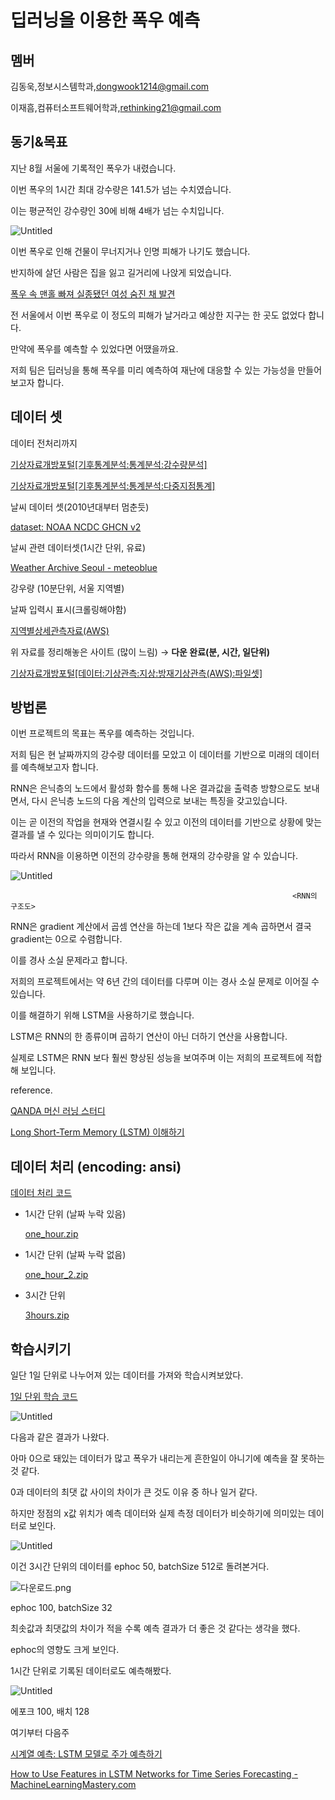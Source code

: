 # 딥러닝을 이용한 폭우 예측

## 멤버

김동욱,정보시스템학과,dongwook1214@gmail.com

이재흠,컴퓨터소프트웨어학과,rethinking21@gmail.com

## 동기&목표

지난 8월 서울에 기록적인 폭우가 내렸습니다.

이번 폭우의 1시간 최대 강수량은 141.5가 넘는 수치였습니다.

이는 평균적인 강수량인 30에 비해 4배가 넘는 수치입니다.

![Untitled](https://user-images.githubusercontent.com/69969001/204224371-f11b51e1-cae6-412c-853a-bcc8f5819a62.png)

이번 폭우로 인해 건물이 무너지거나 인명 피해가 나기도 했습니다.

반지하에 살던 사람은 집을 잃고 길거리에 나앉게 되었습니다.

[폭우 속 맨홀 빠져 실종됐던 여성 숨진 채 발견](https://www.ytn.co.kr/_ln/0103_202208120614289144)

전 서울에서 이번 폭우로 이 정도의 피해가 날거라고 예상한 지구는 한 곳도 없었다 합니다.

만약에 폭우를 예측할 수 있었다면 어땠을까요.

저희 팀은 딥러닝을 통해 폭우를 미리 예측하여 재난에 대응할 수 있는 가능성을 만들어보고자 합니다.

## 데이터 셋

데이터 전처리까지

[기상자료개방포털[기후통계분석:통계분석:강수량분석]](https://data.kma.go.kr/stcs/grnd/grndRnList.do)

[기상자료개방포털[기후통계분석:통계분석:다중지점통계]](https://data.kma.go.kr/climate/StatisticsDivision/selectStatisticsDivision.do?pgmNo=158)

날씨 데이터 셋(2010년대부터 멈춘듯)

[dataset: NOAA NCDC GHCN v2](https://iridl.ldeo.columbia.edu/SOURCES/.NOAA/.NCDC/.GHCN/.v2/IWMO+47108000+VALUE/)

날씨 관련 데이터셋(1시간 단위, 유료)

[Weather Archive Seoul - meteoblue](https://www.meteoblue.com/en/weather/archive/export/seoul_south-korea_1835848)

강우량 (10분단위, 서울 지역별)

[](https://data.seoul.go.kr/dataList/OA-1168/S/1/datasetView.do#)

날짜 입력시 표시(크롤링해야함)

[지역별상세관측자료(AWS)](https://www.weather.go.kr/weather/observation/aws_table_popup.jsp)

위 자료를 정리해놓은 사이트 (많이 느림) → **다운 완료(분, 시간, 일단위)**

[기상자료개방포털[데이터:기상관측:지상:방재기상관측(AWS):파일셋]](https://data.kma.go.kr/data/grnd/selectAwsRltmList.do?pgmNo=56&tabNo=1)

## 방법론

이번 프로젝트의 목표는 폭우를 예측하는 것입니다.

저희 팀은 현 날짜까지의 강수량 데이터를 모았고 이 데이터를 기반으로 미래의 데이터를 예측해보고자 합니다.

RNN은 은닉층의 노드에서 활성화 함수를 통해 나온 결과값을 출력층 방향으로도 보내면서, 다시 은닉층 노드의 다음 계산의 입력으로 보내는 특징을 갖고있습니다. 

이는 곧 이전의 작업을 현재와 연결시킬 수 있고 이전의 데이터를 기반으로 상황에 맞는 결과를 낼 수 있다는 의미이기도 합니다.

따라서 RNN을 이용하면 이전의 강수량을 통해 현재의 강수량을 알 수 있습니다.

![Untitled](https://user-images.githubusercontent.com/69969001/204224715-3afb5ab4-b5d8-4bc0-ae82-e700652f076f.png)

                                                                   <RNN의 구조도>

RNN은 gradient 계산에서 곱셈 연산을 하는데 1보다 작은 값을 계속 곱하면서 결국 gradient는  0으로 수렴합니다.

이를 경사 소실 문제라고 합니다.

저희의 프로젝트에서는 약 6년 간의 데이터를 다루며 이는 경사 소실 문제로 이어질 수 있습니다.

이를 해결하기 위해 LSTM을 사용하기로 했습니다.

LSTM은 RNN의 한 종류이며 곱하기 연산이 아닌 더하기 연산을 사용합니다.

실제로 LSTM은 RNN 보다 훨씬 향상된 성능을 보여주며 이는 저희의 프로젝트에 적합해 보입니다.

reference.

[QANDA 머신 러닝 스터디](https://blog.mathpresso.com/mathpresso-%EB%A8%B8%EC%8B%A0-%EB%9F%AC%EB%8B%9D-%EC%8A%A4%ED%84%B0%EB%94%94-12-rnn-recurrent-neural-nerwork-1-b28968016ca9)

[Long Short-Term Memory (LSTM) 이해하기](https://dgkim5360.tistory.com/entry/understanding-long-short-term-memory-lstm-kr)

## 데이터 처리 (encoding: ansi)

[데이터 처리 코드](%E1%84%83%E1%85%B5%E1%86%B8%E1%84%85%E1%85%A5%E1%84%82%E1%85%B5%E1%86%BC%E1%84%8B%E1%85%B3%E1%86%AF%20%E1%84%8B%E1%85%B5%E1%84%8B%E1%85%AD%E1%86%BC%E1%84%92%E1%85%A1%E1%86%AB%20%E1%84%91%E1%85%A9%E1%86%A8%E1%84%8B%E1%85%AE%20%E1%84%8B%E1%85%A8%E1%84%8E%E1%85%B3%E1%86%A8%207015363766494161b9b9034c7a84b5d3/%E1%84%83%E1%85%A6%E1%84%8B%E1%85%B5%E1%84%90%E1%85%A5%20%E1%84%8E%E1%85%A5%E1%84%85%E1%85%B5%20%E1%84%8F%E1%85%A9%E1%84%83%E1%85%B3%209751d88fa3f249f198c9f64d80b80127.md) 

- 1시간 단위 (날짜 누락 있음)
    
    [one_hour.zip](%E1%84%83%E1%85%B5%E1%86%B8%E1%84%85%E1%85%A5%E1%84%82%E1%85%B5%E1%86%BC%E1%84%8B%E1%85%B3%E1%86%AF%20%E1%84%8B%E1%85%B5%E1%84%8B%E1%85%AD%E1%86%BC%E1%84%92%E1%85%A1%E1%86%AB%20%E1%84%91%E1%85%A9%E1%86%A8%E1%84%8B%E1%85%AE%20%E1%84%8B%E1%85%A8%E1%84%8E%E1%85%B3%E1%86%A8%207015363766494161b9b9034c7a84b5d3/one_hour.zip)
    
- 1시간 단위 (날짜 누락 없음)
    
    [one_hour_2.zip](%E1%84%83%E1%85%B5%E1%86%B8%E1%84%85%E1%85%A5%E1%84%82%E1%85%B5%E1%86%BC%E1%84%8B%E1%85%B3%E1%86%AF%20%E1%84%8B%E1%85%B5%E1%84%8B%E1%85%AD%E1%86%BC%E1%84%92%E1%85%A1%E1%86%AB%20%E1%84%91%E1%85%A9%E1%86%A8%E1%84%8B%E1%85%AE%20%E1%84%8B%E1%85%A8%E1%84%8E%E1%85%B3%E1%86%A8%207015363766494161b9b9034c7a84b5d3/one_hour_2.zip)
    
- 3시간 단위
    
    [3hours.zip](%E1%84%83%E1%85%B5%E1%86%B8%E1%84%85%E1%85%A5%E1%84%82%E1%85%B5%E1%86%BC%E1%84%8B%E1%85%B3%E1%86%AF%20%E1%84%8B%E1%85%B5%E1%84%8B%E1%85%AD%E1%86%BC%E1%84%92%E1%85%A1%E1%86%AB%20%E1%84%91%E1%85%A9%E1%86%A8%E1%84%8B%E1%85%AE%20%E1%84%8B%E1%85%A8%E1%84%8E%E1%85%B3%E1%86%A8%207015363766494161b9b9034c7a84b5d3/3hours.zip)
    

## 학습시키기

일단 1일 단위로 나누어져 있는 데이터를 가져와 학습시켜보았다.

[1일 단위 학습 코드](%E1%84%83%E1%85%B5%E1%86%B8%E1%84%85%E1%85%A5%E1%84%82%E1%85%B5%E1%86%BC%E1%84%8B%E1%85%B3%E1%86%AF%20%E1%84%8B%E1%85%B5%E1%84%8B%E1%85%AD%E1%86%BC%E1%84%92%E1%85%A1%E1%86%AB%20%E1%84%91%E1%85%A9%E1%86%A8%E1%84%8B%E1%85%AE%20%E1%84%8B%E1%85%A8%E1%84%8E%E1%85%B3%E1%86%A8%207015363766494161b9b9034c7a84b5d3/1%E1%84%8B%E1%85%B5%E1%86%AF%20%E1%84%83%E1%85%A1%E1%86%AB%E1%84%8B%E1%85%B1%20%E1%84%92%E1%85%A1%E1%86%A8%E1%84%89%E1%85%B3%E1%86%B8%20%E1%84%8F%E1%85%A9%E1%84%83%E1%85%B3%201695ac23a86748f28195660bfcdb7b22.md)

![Untitled](https://user-images.githubusercontent.com/69969001/204224402-df6fca70-5d79-42ff-814a-d3eac304b1d0.png)

다음과 같은 결과가 나왔다.

아마 0으로 돼있는 데이터가 많고 폭우가 내리는게 흔한일이 아니기에 예측을 잘 못하는 것 같다.

0과 데이터의 최댓 값 사이의 차이가 큰 것도 이유 중 하나 일거 같다.

하지만 정점의 x값 위치가 예측 데이터와 실제 측정 데이터가 비슷하기에 의미있는 데이터로 보인다.

![Untitled](https://user-images.githubusercontent.com/69969001/204224432-c044cb2c-7412-46f4-8e0b-08266fc9ca9a.png)

이건 3시간 단위의 데이터를 ephoc 50, batchSize 512로 돌려본거다.

![다운로드.png](https://user-images.githubusercontent.com/69969001/204224412-fc5d476a-a648-456b-8200-a86f75a3eebe.png)

ephoc 100, batchSize 32

최솟값과 최댓값의 차이가 적을 수록 예측 결과가 더 좋은 것 같다는 생각을 했다.

ephoc의 영향도 크게 보인다.

1시간 단위로 기록된 데이터로도 예측해봤다.

![Untitled](https://user-images.githubusercontent.com/69969001/204224421-baa7001d-4f17-44c8-ba00-a3db323c2653.png)

에포크 100, 배치 128

여기부터 다음주

[시계열 예측: LSTM 모델로 주가 예측하기](https://insightcampus.co.kr/2021/11/11/%EC%8B%9C%EA%B3%84%EC%97%B4-%EC%98%88%EC%B8%A1-lstm-%EB%AA%A8%EB%8D%B8%EB%A1%9C-%EC%A3%BC%EA%B0%80-%EC%98%88%EC%B8%A1%ED%95%98%EA%B8%B0/)

[How to Use Features in LSTM Networks for Time Series Forecasting - MachineLearningMastery.com](https://machinelearningmastery.com/use-features-lstm-networks-time-series-forecasting/)
